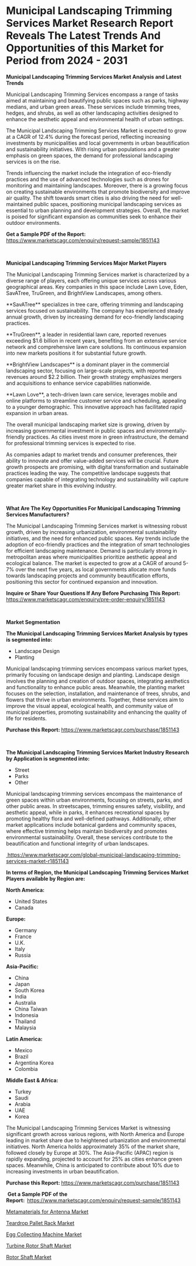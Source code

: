 <p><h1>Municipal Landscaping Trimming Services Market Research Report Reveals The Latest Trends And Opportunities of this Market for Period from 2024 - 2031</h1></p><p><strong>Municipal Landscaping Trimming Services Market Analysis and Latest Trends</strong></p>
<p><p>Municipal Landscaping Trimming Services encompass a range of tasks aimed at maintaining and beautifying public spaces such as parks, highway medians, and urban green areas. These services include trimming trees, hedges, and shrubs, as well as other landscaping activities designed to enhance the aesthetic appeal and environmental health of urban settings. </p><p>The Municipal Landscaping Trimming Services Market is expected to grow at a CAGR of 12.4% during the forecast period, reflecting increasing investments by municipalities and local governments in urban beautification and sustainability initiatives. With rising urban populations and a greater emphasis on green spaces, the demand for professional landscaping services is on the rise. </p><p>Trends influencing the market include the integration of eco-friendly practices and the use of advanced technologies such as drones for monitoring and maintaining landscapes. Moreover, there is a growing focus on creating sustainable environments that promote biodiversity and improve air quality. The shift towards smart cities is also driving the need for well-maintained public spaces, positioning municipal landscaping services as essential to urban planning and development strategies. Overall, the market is poised for significant expansion as communities seek to enhance their outdoor environments.</p></p>
<p><strong>Get a Sample PDF of the Report:&nbsp;</strong> <a href="https://www.marketscagr.com/enquiry/request-sample/1851143?utm_campaign=1694&utm_medium=2&utm_source=Github&utm_content=ia&utm_term=19102024&utm_id=municipal-landscaping-trimming-services">https://www.marketscagr.com/enquiry/request-sample/1851143</a></p>
<p>&nbsp;</p>
<p><strong>Municipal Landscaping Trimming Services Major Market Players</strong></p>
<p><p>The Municipal Landscaping Trimming Services market is characterized by a diverse range of players, each offering unique services across various geographical areas. Key companies in this space include Lawn Love, Eden, SavATree, TruGreen, and BrightView Landscapes, among others.</p><p>**SavATree** specializes in tree care, offering trimming and landscaping services focused on sustainability. The company has experienced steady annual growth, driven by increasing demand for eco-friendly landscaping practices. </p><p>**TruGreen**, a leader in residential lawn care, reported revenues exceeding $1.6 billion in recent years, benefiting from an extensive service network and comprehensive lawn care solutions. Its continuous expansion into new markets positions it for substantial future growth.</p><p>**BrightView Landscapes** is a dominant player in the commercial landscaping sector, focusing on large-scale projects, with reported revenues around $2.2 billion. Their growth strategy emphasizes mergers and acquisitions to enhance service capabilities nationwide.</p><p>**Lawn Love**, a tech-driven lawn care service, leverages mobile and online platforms to streamline customer service and scheduling, appealing to a younger demographic. This innovative approach has facilitated rapid expansion in urban areas.</p><p>The overall municipal landscaping market size is growing, driven by increasing governmental investment in public spaces and environmentally-friendly practices. As cities invest more in green infrastructure, the demand for professional trimming services is expected to rise.</p><p>As companies adapt to market trends and consumer preferences, their ability to innovate and offer value-added services will be crucial. Future growth prospects are promising, with digital transformation and sustainable practices leading the way. The competitive landscape suggests that companies capable of integrating technology and sustainability will capture greater market share in this evolving industry.</p></p>
<p>&nbsp;</p>
<p><strong>What Are The Key Opportunities For Municipal Landscaping Trimming Services Manufacturers?</strong></p>
<p><p>The Municipal Landscaping Trimming Services market is witnessing robust growth, driven by increasing urbanization, environmental sustainability initiatives, and the need for enhanced public spaces. Key trends include the adoption of eco-friendly practices and the integration of smart technologies for efficient landscaping maintenance. Demand is particularly strong in metropolitan areas where municipalities prioritize aesthetic appeal and ecological balance. The market is expected to grow at a CAGR of around 5-7% over the next five years, as local governments allocate more funds towards landscaping projects and community beautification efforts, positioning this sector for continued expansion and innovation.</p></p>
<p><strong>Inquire or Share Your Questions If Any Before Purchasing This Report:</strong> <a href="https://www.marketscagr.com/enquiry/pre-order-enquiry/1851143?utm_campaign=1694&utm_medium=2&utm_source=Github&utm_content=ia&utm_term=19102024&utm_id=municipal-landscaping-trimming-services">https://www.marketscagr.com/enquiry/pre-order-enquiry/1851143</a></p>
<p>&nbsp;</p>
<p><strong>Market Segmentation</strong></p>
<p><strong>The Municipal Landscaping Trimming Services Market Analysis by types is segmented into:</strong></p>
<p><ul><li>Landscape Design</li><li>Planting</li></ul></p>
<p><p>Municipal landscaping trimming services encompass various market types, primarily focusing on landscape design and planting. Landscape design involves the planning and creation of outdoor spaces, integrating aesthetics and functionality to enhance public areas. Meanwhile, the planting market focuses on the selection, installation, and maintenance of trees, shrubs, and flowers that thrive in urban environments. Together, these services aim to improve the visual appeal, ecological health, and community value of municipal properties, promoting sustainability and enhancing the quality of life for residents.</p></p>
<p><strong>Purchase this Report:&nbsp;</strong><a href="https://www.marketscagr.com/purchase/1851143?utm_campaign=1694&utm_medium=2&utm_source=Github&utm_content=ia&utm_term=19102024&utm_id=municipal-landscaping-trimming-services">https://www.marketscagr.com/purchase/1851143</a></p>
<p>&nbsp;</p>
<p><strong>The Municipal Landscaping Trimming Services Market Industry Research by Application is segmented into:</strong></p>
<p><ul><li>Street</li><li>Parks</li><li>Other</li></ul></p>
<p><p>Municipal landscaping trimming services encompass the maintenance of green spaces within urban environments, focusing on streets, parks, and other public areas. In streetscapes, trimming ensures safety, visibility, and aesthetic appeal, while in parks, it enhances recreational spaces by promoting healthy flora and well-defined pathways. Additionally, other market applications include botanical gardens and community spaces, where effective trimming helps maintain biodiversity and promotes environmental sustainability. Overall, these services contribute to the beautification and functional integrity of urban landscapes.</p></p>
<p><a href="https://www.marketscagr.com/global-municipal-landscaping-trimming-services-market-r1851143?utm_campaign=1694&utm_medium=2&utm_source=Github&utm_content=ia&utm_term=19102024&utm_id=municipal-landscaping-trimming-services">&nbsp;https://www.marketscagr.com/global-municipal-landscaping-trimming-services-market-r1851143</a></p>
<p><strong>In terms of Region, the Municipal Landscaping Trimming Services Market Players available by Region are:</strong></p>
<p>
    <p> <strong> North America: </strong>
        <ul>
            <li>United States</li>
            <li>Canada</li>
        </ul>
        </p> 
    <p> <strong> Europe: </strong>
        <ul>
            <li>Germany</li>
            <li>France</li>
            <li>U.K.</li>
            <li>Italy</li>
            <li>Russia</li>
        </ul>
        </p> 
    <p> <strong> Asia-Pacific: </strong>
        <ul>
            <li>China</li>
            <li>Japan</li>
            <li>South Korea</li>
            <li>India</li>
            <li>Australia</li>
            <li>China Taiwan</li>
            <li>Indonesia</li>
            <li>Thailand</li>
            <li>Malaysia</li>
        </ul>
        </p> 
    <p> <strong> Latin America: </strong>
        <ul>
            <li>Mexico</li>
            <li>Brazil</li>
            <li>Argentina Korea</li>
            <li>Colombia</li>
        </ul>
        </p> 
    <p> <strong> Middle East & Africa: </strong>
        <ul>
            <li>Turkey</li>
            <li>Saudi</li>
            <li>Arabia</li>
            <li>UAE</li>
            <li>Korea</li>
        </ul>
    </p>
    </p>
<p><p>The Municipal Landscaping Trimming Services Market is witnessing significant growth across various regions, with North America and Europe leading in market share due to heightened urbanization and environmental initiatives. North America holds approximately 35% of the market share, followed closely by Europe at 30%. The Asia-Pacific (APAC) region is rapidly expanding, projected to account for 25% as cities enhance green spaces. Meanwhile, China is anticipated to contribute about 10% due to increasing investments in urban beautification.</p></p>
<p><strong>Purchase this Report: </strong><a href="https://www.marketscagr.com/purchase/1851143?utm_campaign=1694&utm_medium=2&utm_source=Github&utm_content=ia&utm_term=19102024&utm_id=municipal-landscaping-trimming-services">https://www.marketscagr.com/purchase/1851143</a></p>
<p>&nbsp;<strong>Get a Sample PDF of the Report:&nbsp;&nbsp;</strong><a href="https://www.marketscagr.com/enquiry/request-sample/1851143?utm_campaign=1694&utm_medium=2&utm_source=Github&utm_content=ia&utm_term=19102024&utm_id=municipal-landscaping-trimming-services">https://www.marketscagr.com/enquiry/request-sample/1851143</a></p>
<p><strong></strong></p>
<p><p><a href="https://github.com/LilianFaulkner65/Market-Research-Report-List-1/blob/main/metamaterials-for-antenna-market.md?utm_campaign=1694&utm_medium=2&utm_source=Github&utm_content=ia&utm_term=19102024&utm_id=municipal-landscaping-trimming-services">Metamaterials for Antenna Market</a></p><p><a href="https://www.linkedin.com/pulse/global-teardrop-pallet-rack-market-landscape-future-4i9be?utm_campaign=1694&utm_medium=2&utm_source=Github&utm_content=ia&utm_term=19102024&utm_id=municipal-landscaping-trimming-services">Teardrop Pallet Rack Market</a></p><p><a href="https://www.linkedin.com/pulse/market-insights-global-egg-collecting-machine-forecast-innovation-hokbe?utm_campaign=1694&utm_medium=2&utm_source=Github&utm_content=ia&utm_term=19102024&utm_id=municipal-landscaping-trimming-services">Egg Collecting Machine Market</a></p><p><a href="https://www.linkedin.com/pulse/turbine-rotor-shaft-market-analysis-report-global-insights-qmkqf?utm_campaign=1694&utm_medium=2&utm_source=Github&utm_content=ia&utm_term=19102024&utm_id=municipal-landscaping-trimming-services">Turbine Rotor Shaft Market</a></p><p><a href="https://www.linkedin.com/pulse/rotor-shaft-market-drivers-challenges-forecast-2024-2031-uyxgf?utm_campaign=1694&utm_medium=2&utm_source=Github&utm_content=ia&utm_term=19102024&utm_id=municipal-landscaping-trimming-services">Rotor Shaft Market</a></p></p>